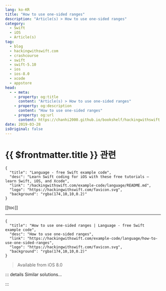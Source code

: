 ```yaml
---
lang: ko-KR
title: "How to use one-sided ranges"
description: "Article(s) > How to use one-sided ranges"
category:
  - Swift
  - iOS
  - Article(s)
tag: 
  - blog
  - hackingwithswift.com
  - crashcourse
  - swift
  - swift-5.10
  - ios
  - ios-8.0
  - xcode
  - appstore
head:
  - - meta:
    - property: og:title
      content: "Article(s) > How to use one-sided ranges"
    - property: og:description
      content: "How to use one-sided ranges"
    - property: og:url
      content: https://chanhi2000.github.io/bookshelf/hackingwithswift.com/example-code/language/how-to-use-one-sided-ranges.html
date: 2019-03-28
isOriginal: false
---
```


# {{ $frontmatter.title }} 관련

```component VPCard
{
  "title": "Language - free Swift example code",
  "desc": "Learn Swift coding for iOS with these free tutorials – learn Swift, iOS, and Xcode",
  "link": "/hackingwithswift.com/example-code/language/README.md",
  "logo": "https://hackingwithswift.com/favicon.svg",
  "background": "rgba(174,10,10,0.2)"
}
```

[[toc]]

---

```component VPCard
{
  "title": "How to use one-sided ranges | Language - free Swift example code",
  "desc": "How to use one-sided ranges",
  "link": "https://hackingwithswift.com/example-code/language/how-to-use-one-sided-ranges",
  "logo": "https://hackingwithswift.com/favicon.svg",
  "background": "rgba(174,10,10,0.2)"
}
```

> Available from iOS 8.0

<!-- TODO: 작성 -->

<!-- 
One-sided ranges allow us to skip either the start or end of a range to have Swift infer the starting point for us. As an example, consider this array:

```swift
let characters = ["Dr Horrible", "Captain Hammer", "Penny", "Bad Horse", "Moist"]
```

If we wanted to read only the first three items from that array, we could use `characters[..<3]` – we skipped the start point, so Swift will automatically infer the start of the array:

```swift
let bigParts = characters[..<3]
```

That will create an array containing `["Dr Horrible", "Captain Hammer", "Penny"]`.

Similarly, we could skip the end of the range to have Swift infer the end of the array, like this:

```swift
let smallParts = characters[3...]
```

That will create an array containing `["Bad Horse", "Moist"]`.

-->

::: details Similar solutions…

<!--
/quick-start/swiftui/swiftui-tips-and-tricks">SwiftUI tips and tricks 
/quick-start/swiftui/how-to-synchronize-animations-from-one-view-to-another-with-matchedgeometryeffect">How to synchronize animations from one view to another with matchedGeometryEffect() 
/quick-start/swiftui/how-to-force-views-to-one-side-inside-a-stack-using-spacer">How to force views to one side inside a stack using Spacer 
/quick-start/swiftui/whats-the-difference-between-observedobject-state-and-environmentobject">What’s the difference between @ObservedObject, @State, and @EnvironmentObject? 
/quick-start/swiftui/building-a-menu-using-list">Building a menu using List</a>
-->

:::

